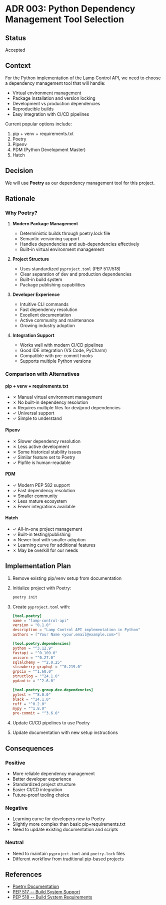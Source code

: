 # ADR 003: Python Dependency Management Tool Selection

## Status

Accepted

## Context

For the Python implementation of the Lamp Control API, we need to choose a dependency management tool that will handle:

- Virtual environment management
- Package installation and version locking
- Development vs production dependencies
- Reproducible builds
- Easy integration with CI/CD pipelines

Current popular options include:

1. pip + venv + requirements.txt
2. Poetry
3. Pipenv
4. PDM (Python Development Master)
5. Hatch

## Decision

We will use **Poetry** as our dependency management tool for this project.

## Rationale

### Why Poetry?

1. **Modern Package Management**

   - Deterministic builds through poetry.lock file
   - Semantic versioning support
   - Handles dependencies and sub-dependencies effectively
   - Built-in virtual environment management

2. **Project Structure**

   - Uses standardized `pyproject.toml` (PEP 517/518)
   - Clear separation of dev and production dependencies
   - Built-in build system
   - Package publishing capabilities

3. **Developer Experience**

   - Intuitive CLI commands
   - Fast dependency resolution
   - Excellent documentation
   - Active community and maintenance
   - Growing industry adoption

4. **Integration Support**
   - Works well with modern CI/CD pipelines
   - Good IDE integration (VS Code, PyCharm)
   - Compatible with pre-commit hooks
   - Supports multiple Python versions

### Comparison with Alternatives

#### pip + venv + requirements.txt

- ✗ Manual virtual environment management
- ✗ No built-in dependency resolution
- ✗ Requires multiple files for dev/prod dependencies
- ✓ Universal support
- ✓ Simple to understand

#### Pipenv

- ✗ Slower dependency resolution
- ✗ Less active development
- ✗ Some historical stability issues
- ✓ Similar feature set to Poetry
- ✓ Pipfile is human-readable

#### PDM

- ✓ Modern PEP 582 support
- ✓ Fast dependency resolution
- ✗ Smaller community
- ✗ Less mature ecosystem
- ✗ Fewer integrations available

#### Hatch

- ✓ All-in-one project management
- ✓ Built-in testing/publishing
- ✗ Newer tool with smaller adoption
- ✗ Learning curve for additional features
- ✗ May be overkill for our needs

## Implementation Plan

1. Remove existing pip/venv setup from documentation
2. Initialize project with Poetry:

   ```bash
   poetry init
   ```

3. Create `pyproject.toml` with:

   ```toml
   [tool.poetry]
   name = "lamp-control-api"
   version = "0.1.0"
   description = "Lamp Control API implementation in Python"
   authors = ["Your Name <your.email@example.com>"]

   [tool.poetry.dependencies]
   python = "^3.12.9"
   fastapi = "^0.109.0"
   uvicorn = "^0.27.0"
   sqlalchemy = "^2.0.25"
   strawberry-graphql = "^0.219.0"
   grpcio = "^1.60.0"
   structlog = "^24.1.0"
   pydantic = "^2.6.0"

   [tool.poetry.group.dev.dependencies]
   pytest = "^8.0.0"
   black = "^24.1.0"
   ruff = "^0.2.0"
   mypy = "^1.8.0"
   pre-commit = "^3.6.0"
   ```

4. Update CI/CD pipelines to use Poetry
5. Update documentation with new setup instructions

## Consequences

### Positive

- More reliable dependency management
- Better developer experience
- Standardized project structure
- Easier CI/CD integration
- Future-proof tooling choice

### Negative

- Learning curve for developers new to Poetry
- Slightly more complex than basic pip+requirements.txt
- Need to update existing documentation and scripts

### Neutral

- Need to maintain `pyproject.toml` and `poetry.lock` files
- Different workflow from traditional pip-based projects

## References

- [Poetry Documentation](https://python-poetry.org/)
- [PEP 517 -- Build System Support](https://www.python.org/dev/peps/pep-0517/)
- [PEP 518 -- Build System Requirements](https://www.python.org/dev/peps/pep-0518/)
